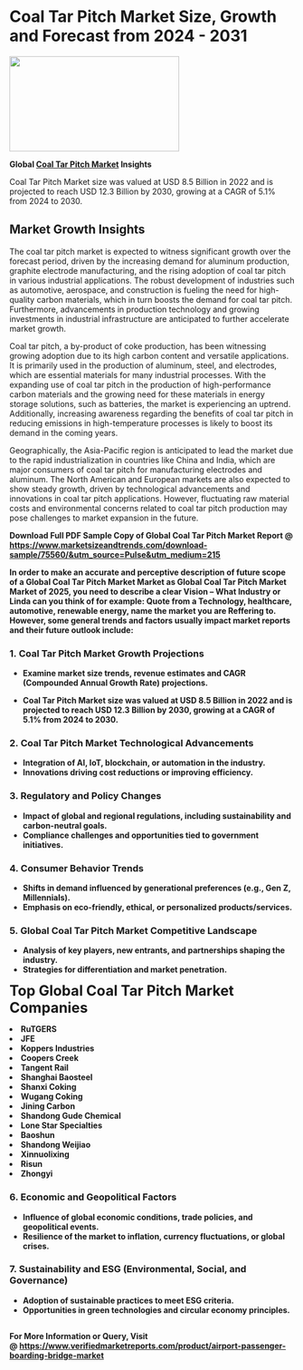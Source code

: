 <H1>Coal Tar Pitch Market Size, Growth and Forecast from 2024 - 2031</H1><img class="aligncenter size-medium wp-image-584254" src="https://thirdeyenews.in/wp-content/uploads/2024/09/Global-Market-Research-300x168.jpeg" alt="" width="300" height="168" /><p><strong>Global&nbsp;<a href="https://www.marketsizeandtrends.com/download-sample/75560/&amp;utm_source=Pulse&amp;utm_medium=215">Coal Tar Pitch Market</a> Insights</strong></p><p>Coal Tar Pitch Market size was valued at USD 8.5 Billion in 2022 and is projected to reach USD 12.3 Billion by 2030, growing at a CAGR of 5.1% from 2024 to 2030.</p><p><h2>Market Growth Insights</h2> <p>The coal tar pitch market is expected to witness significant growth over the forecast period, driven by the increasing demand for aluminum production, graphite electrode manufacturing, and the rising adoption of coal tar pitch in various industrial applications. The robust development of industries such as automotive, aerospace, and construction is fueling the need for high-quality carbon materials, which in turn boosts the demand for coal tar pitch. Furthermore, advancements in production technology and growing investments in industrial infrastructure are anticipated to further accelerate market growth.</p> <p><strong></strong></p> <p>Coal tar pitch, a by-product of coke production, has been witnessing growing adoption due to its high carbon content and versatile applications. It is primarily used in the production of aluminum, steel, and electrodes, which are essential materials for many industrial processes. With the expanding use of coal tar pitch in the production of high-performance carbon materials and the growing need for these materials in energy storage solutions, such as batteries, the market is experiencing an uptrend. Additionally, increasing awareness regarding the benefits of coal tar pitch in reducing emissions in high-temperature processes is likely to boost its demand in the coming years.</p> <p>Geographically, the Asia-Pacific region is anticipated to lead the market due to the rapid industrialization in countries like China and India, which are major consumers of coal tar pitch for manufacturing electrodes and aluminum. The North American and European markets are also expected to show steady growth, driven by technological advancements and innovations in coal tar pitch applications. However, fluctuating raw material costs and environmental concerns related to coal tar pitch production may pose challenges to market expansion in the future.</p> <p><strong></p><p><span class=""><strong>Download Full PDF Sample Copy of Global Coal Tar Pitch Market Report</strong> @ <a href="https://www.marketsizeandtrends.com/download-sample/75560/&amp;utm_source=Pulse&amp;utm_medium=215" target="_blank">https://www.marketsizeandtrends.com/download-sample/75560/&amp;utm_source=Pulse&amp;utm_medium=215</a></span></p><p>In order to make an accurate and perceptive description of future scope of a Global&nbsp;Coal Tar Pitch Market Market as Global&nbsp;Coal Tar Pitch Market Market of 2025, you need to describe a clear Vision &ndash; What Industry or Linda can you think of for example: Quote from a Technology, healthcare, automotive, renewable energy, name the market you are Reffering to. However, some general trends and factors usually impact market reports and their future outlook include:</p><h3>1.&nbsp;<strong>Coal Tar Pitch Market Growth Projections</strong></h3><ul><li>Examine market size trends, revenue estimates and CAGR (Compounded Annual Growth Rate) projections.</li><li><p>Coal Tar Pitch Market size was valued at USD 8.5 Billion in 2022 and is projected to reach USD 12.3 Billion by 2030, growing at a CAGR of 5.1% from 2024 to 2030.</p></li></ul><h3>2.&nbsp;<strong>Coal Tar Pitch Market Technological Advancements</strong></h3><ul><li>Integration of AI, IoT, blockchain, or automation in the industry.</li><li>Innovations driving cost reductions or improving efficiency.</li></ul><h3>3.&nbsp;<strong>Regulatory and Policy Changes</strong></h3><ul><li>Impact of global and regional regulations, including sustainability and carbon-neutral goals.</li><li>Compliance challenges and opportunities tied to government initiatives.</li></ul><h3>4.&nbsp;<strong>Consumer Behavior Trends</strong></h3><ul><li>Shifts in demand influenced by generational preferences (e.g., Gen Z, Millennials).</li><li>Emphasis on eco-friendly, ethical, or personalized products/services.</li></ul><h3>5.&nbsp;<strong>Global Coal Tar Pitch Market Competitive Landscape</strong></h3><ul><li>Analysis of key players, new entrants, and partnerships shaping the industry.</li><li>Strategies for differentiation and market penetration.</li></ul><p data-pm-slice="1 1 []"><span style="color: inherit; font-family: inherit; font-size: 25px;">Top Global Coal Tar Pitch Market Companies</span></p><div class="" data-test-id=""><p><li>RuTGERS</li><li> JFE</li><li> Koppers Industries</li><li> Coopers Creek</li><li> Tangent Rail</li><li> Shanghai Baosteel</li><li> Shanxi Coking</li><li> Wugang Coking</li><li> Jining Carbon</li><li> Shandong Gude Chemical</li><li> Lone Star Specialties</li><li> Baoshun</li><li> Shandong Weijiao</li><li> Xinnuolixing</li><li> Risun</li><li> Zhongyi</li></p></div><h3>6.&nbsp;<strong>Economic and Geopolitical Factors</strong></h3><ul><li>Influence of global economic conditions, trade policies, and geopolitical events.</li><li>Resilience of the market to inflation, currency fluctuations, or global crises.</li></ul><h3>7.&nbsp;<strong>Sustainability and ESG (Environmental, Social, and Governance)</strong></h3><ul><li>Adoption of sustainable practices to meet ESG criteria.</li><li>Opportunities in green technologies and circular economy principles.</li></ul><h2><strong style="font-size: 14px;">For More Information or Query, Visit @&nbsp;</strong><a style="background-color: #ffffff; font-size: 14px;" href="https://www.marketsizeandtrends.com/report/coal-tar-pitch-market/" target="_blank">https://www.verifiedmarketreports.com/product/airport-passenger-boarding-bridge-market</a></h2>
